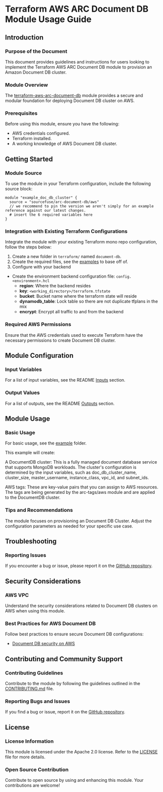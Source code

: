 # Terraform AWS ARC Document DB Module Usage Guide

## Introduction

### Purpose of the Document

This document provides guidelines and instructions for users looking to implement the Terraform AWS ARC Document DB module to provision an Amazon Document DB cluster.

### Module Overview

The [terraform-aws-arc-document-db](https://github.com/sourcefuse/terraform-aws-arc-document-db) module provides a secure and modular foundation for deploying Document DB cluster on AWS.

### Prerequisites

Before using this module, ensure you have the following:

- AWS credentials configured.
- Terraform installed.
- A working knowledge of AWS Document DB cluster.

## Getting Started

### Module Source

To use the module in your Terraform configuration, include the following source block:

```hcl
module "example_doc_db_cluster" {
  source = "sourcefuse/arc-document-db/aws"
  // we recommend to pin the version we aren't simply for an example reference against our latest changes.
  # insert the 6 required variables here
}
```

### Integration with Existing Terraform Configurations

Integrate the module with your existing Terraform mono repo configuration, follow the steps below:

1. Create a new folder in `terraform/` named `document-db`.
2. Create the required files, see the [examples](https://github.com/sourcefuse/terraform-aws-arc-document-db/tree/main/examples/simple) to base off of.
3. Configure with your backend
  - Create the environment backend configuration file: `config.<environment>.hcl`
    - **region**: Where the backend resides
    - **key**: `<working_directory>/terraform.tfstate`
    - **bucket**: Bucket name where the terraform state will reside
    - **dynamodb_table**: Lock table so there are not duplicate tfplans in the mix
    - **encrypt**: Encrypt all traffic to and from the backend

### Required AWS Permissions

Ensure that the AWS credentials used to execute Terraform have the necessary permissions to create Document DB cluster.

## Module Configuration

### Input Variables

For a list of input variables, see the README [Inputs](https://github.com/sourcefuse/terraform-aws-arc-document-db?tab=readme-ov-file#inputs) section.

### Output Values

For a list of outputs, see the README [Outputs](https://github.com/sourcefuse/terraform-aws-arc-document-db?tab=readme-ov-file#outputs) section.

## Module Usage

### Basic Usage

For basic usage, see the [example](https://github.com/sourcefuse/terraform-aws-arc-document-db/tree/main/example) folder.

This example will create:

A DocumentDB cluster: This is a fully managed document database service that supports MongoDB workloads. The cluster's configuration is determined by the input variables, such as doc_db_cluster_name, cluster_size, master_username, instance_class, vpc_id, and subnet_ids.

AWS tags: These are key-value pairs that you can assign to AWS resources. The tags are being generated by the arc-tags/aws module and are applied to the DocumentDB cluster.

### Tips and Recommendations

The module focuses on provisioning an Document DB Cluster. Adjust the configuration parameters as needed for your specific use case.

## Troubleshooting

### Reporting Issues

If you encounter a bug or issue, please report it on the [GitHub repository](https://github.com/sourcefuse/terraform-aws-arc-document-db/issues).

## Security Considerations

### AWS VPC

Understand the security considerations related to Document DB clusters on AWS when using this module.

### Best Practices for AWS Document DB

Follow best practices to ensure secure Document DB configurations:

- [Document DB security on AWS](https://docs.aws.amazon.com/documentdb/latest/developerguide/security.html/)

## Contributing and Community Support

### Contributing Guidelines

Contribute to the module by following the guidelines outlined in the [CONTRIBUTING.md](https://github.com/sourcefuse/terraform-aws-arc-document-db/blob/main/CONTRIBUTING.md) file.

### Reporting Bugs and Issues

If you find a bug or issue, report it on the [GitHub repository](https://github.com/sourcefuse/terraform-aws-arc-document-db/issues).

## License

### License Information

This module is licensed under the Apache 2.0 license. Refer to the [LICENSE](https://github.com/sourcefuse/terraform-aws-arc-document-db/blob/main/LICENSE) file for more details.

### Open Source Contribution

Contribute to open source by using and enhancing this module. Your contributions are welcome!
